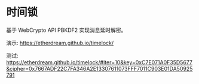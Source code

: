 # 时间锁

基于 WebCrypto API PBKDF2 实现消息延时解密。

演示: https://etherdream.github.io/timelock/

测试: https://etherdream.github.io/timelock/#iter=10&key=0xC7E071A0F35D5677&cipher=0x7667ADF22C7FA346A2E13307611073FFF7011C903E01DA50925791
